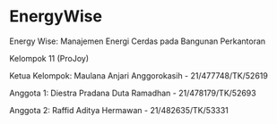 # EnergyWise
Energy Wise: Manajemen Energi Cerdas pada Bangunan Perkantoran

Kelompok 11 (ProJoy)

Ketua Kelompok: Maulana Anjari Anggorokasih - 21/477748/TK/52619

Anggota 1: Diestra Pradana Duta Ramadhan - 21/478179/TK/52693

Anggota 2: Raffid Aditya Hermawan - 21/482635/TK/53331
